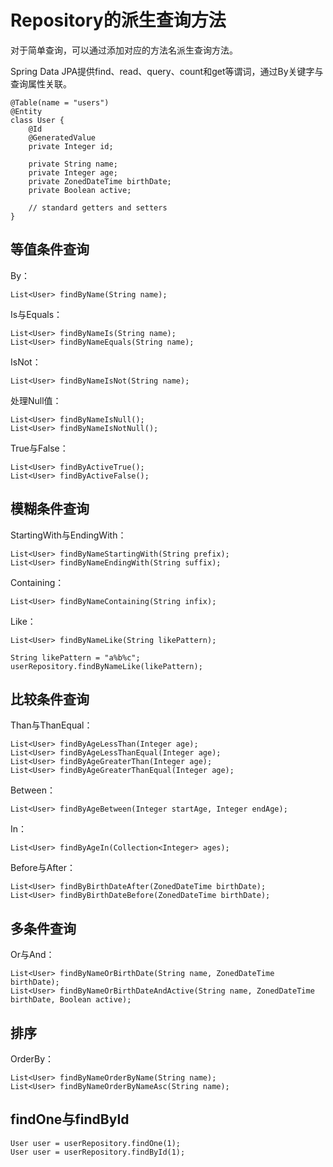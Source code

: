 # Repository的派生查询方法

对于简单查询，可以通过添加对应的方法名派生查询方法。

Spring Data JPA提供find、read、query、count和get等谓词，通过By关键字与查询属性关联。

	@Table(name = "users")
	@Entity
	class User {
	    @Id
	    @GeneratedValue
	    private Integer id;
	     
	    private String name;
	    private Integer age;
	    private ZonedDateTime birthDate;
	    private Boolean active;
	 
	    // standard getters and setters
	}

## 等值条件查询

By：

	List<User> findByName(String name);

Is与Equals：

	List<User> findByNameIs(String name);
	List<User> findByNameEquals(String name);

IsNot：

	List<User> findByNameIsNot(String name);

处理Null值：
	
	List<User> findByNameIsNull();
	List<User> findByNameIsNotNull();

True与False：

	List<User> findByActiveTrue();
	List<User> findByActiveFalse();

## 模糊条件查询

StartingWith与EndingWith：

	List<User> findByNameStartingWith(String prefix);
	List<User> findByNameEndingWith(String suffix);

Containing：

	List<User> findByNameContaining(String infix);

Like：

	List<User> findByNameLike(String likePattern);
	
	String likePattern = "a%b%c";
	userRepository.findByNameLike(likePattern);

## 比较条件查询

Than与ThanEqual：

	List<User> findByAgeLessThan(Integer age);
	List<User> findByAgeLessThanEqual(Integer age);
	List<User> findByAgeGreaterThan(Integer age);
	List<User> findByAgeGreaterThanEqual(Integer age);

Between：

	List<User> findByAgeBetween(Integer startAge, Integer endAge);

In：
	
	List<User> findByAgeIn(Collection<Integer> ages);

Before与After：

	List<User> findByBirthDateAfter(ZonedDateTime birthDate);
	List<User> findByBirthDateBefore(ZonedDateTime birthDate);

## 多条件查询

Or与And：
	
	List<User> findByNameOrBirthDate(String name, ZonedDateTime birthDate);
	List<User> findByNameOrBirthDateAndActive(String name, ZonedDateTime birthDate, Boolean active);

## 排序

OrderBy：

	List<User> findByNameOrderByName(String name);
	List<User> findByNameOrderByNameAsc(String name);

## findOne与findById

	User user = userRepository.findOne(1);
	User user = userRepository.findById(1);
